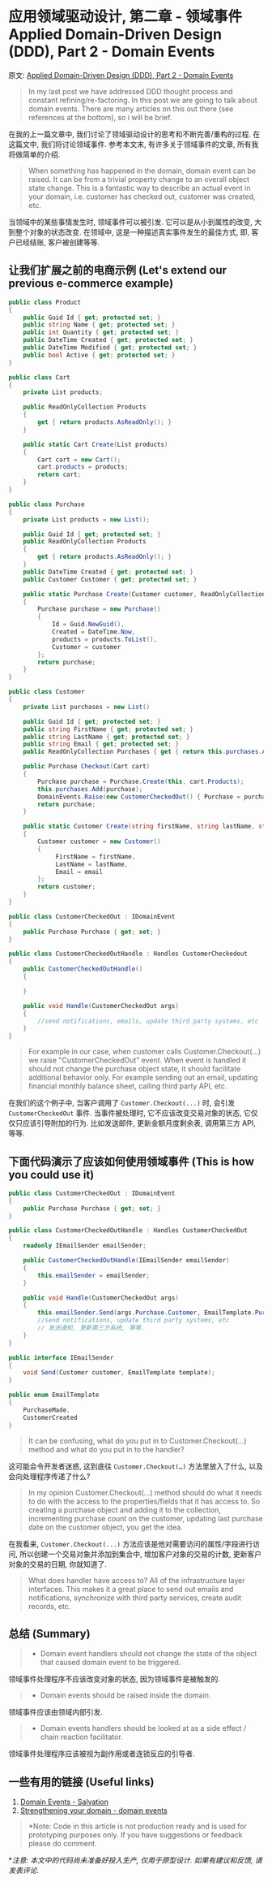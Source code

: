 # 应用领域驱动设计, 第二章 - 领域事件 Applied Domain-Driven Design (DDD), Part 2 - Domain Events

原文: [Applied Domain-Driven Design (DDD), Part 2 - Domain Events](http://www.zankavtaskin.com/2013/09/applied-domain-driven-design-ddd-part-2.html)

> In my last post we have addressed DDD thought process and constant refining/re-factoring. In this post we are going to talk about domain events. There are many articles on this out there (see references at the bottom), so i will be brief.

在我的上一篇文章中, 我们讨论了领域驱动设计的思考和不断完善/重构的过程. 在这篇文中, 我们将讨论领域事件. 参考本文末, 有许多关于领域事件的文章, 所有我将做简单的介绍.

> When something has happened in the domain, domain event can be raised. It can be from a trivial property change to an overall object state change. This is a fantastic way to describe an actual event in your domain, i.e. customer has checked out, customer was created, etc.

当领域中的某些事情发生时, 领域事件可以被引发. 它可以是从小到属性的改变, 大到整个对象的状态改变. 在领域中, 这是一种描述真实事件发生的最佳方式, 即, 客户已经结账, 客户被创建等等.

## 让我们扩展之前的电商示例 (Let's extend our previous e-commerce example)

```csharp
public class Product
{
    public Guid Id { get; protected set; }
    public string Name { get; protected set; }
    public int Quantity { get; protected set; }
    public DateTime Created { get; protected set; }
    public DateTime Modified { get; protected set; }
    public bool Active { get; protected set; }
}

public class Cart
{
    private List products;

    public ReadOnlyCollection Products
    {
        get { return products.AsReadOnly(); }
    }

    public static Cart Create(List products)
    {
        Cart cart = new Cart();
        cart.products = products;
        return cart;
    }
}

public class Purchase
{
    private List products = new List();

    public Guid Id { get; protected set; }
    public ReadOnlyCollection Products
    {
        get { return products.AsReadOnly(); }
    }
    public DateTime Created { get; protected set; }
    public Customer Customer { get; protected set; }

    public static Purchase Create(Customer customer, ReadOnlyCollection products)
    {
        Purchase purchase = new Purchase()
        {
            Id = Guid.NewGuid(),
            Created = DateTime.Now,
            products = products.ToList(),
            Customer = customer
        };
        return purchase;
    }
}

public class Customer
{
    private List purchases = new List()

    public Guid Id { get; protected set; }
    public string FirstName { get; protected set; }
    public string LastName { get; protected set; }
    public string Email { get; protected set; }
    public ReadOnlyCollection Purchases { get { return this.purchases.AsReadOnly(); } }

    public Purchase Checkout(Cart cart)
    {
        Purchase purchase = Purchase.Create(this, cart.Products);
        this.purchases.Add(purchase);
        DomainEvents.Raise(new CustomerCheckedOut() { Purchase = purchase });
        return purchase;
    }

    public static Customer Create(string firstName, string lastName, string email)
    {
        Customer customer = new Customer()
        {
             FirstName = firstName,
             LastName = lastName,
             Email = email
        };
        return customer;
    }
}

public class CustomerCheckedOut : IDomainEvent
{
    public Purchase Purchase { get; set; }
}

public class CustomerCheckedOutHandle : Handles CustomerCheckedout
{
    public CustomerCheckedOutHandle()
    {

    }

    public void Handle(CustomerCheckedOut args)
    {
        //send notifications, emails, update third party systems, etc
    }
}
```

> For example in our case, when customer calls Customer.Checkout(...) we raise "CustomerCheckedOut" event. When event is handled it should not change the purchase object state, it should facilitate additional behavior only. For example sending out an email, updating financial monthly balance sheet, calling third party API, etc.

在我们的这个例子中, 当客户调用了 `Customer.Checkout(...)` 时, 会引发 `CustomerCheckedOut` 事件. 当事件被处理时, 它不应该改变交易对象的状态, 它仅仅只应该引导附加的行为. 比如发送邮件, 更新金额月度剩余表, 调用第三方 API, 等等.

## 下面代码演示了应该如何使用领域事件 (This is how you could use it)

```csharp
public class CustomerCheckedOut : IDomainEvent
{
    public Purchase Purchase { get; set; }
}

public class CustomerCheckedOutHandle : Handles CustomerCheckedOut
{
    readonly IEmailSender emailSender;

    public CustomerCheckedOutHandle(IEmailSender emailSender)
    {
        this.emailSender = emailSender;
    }

    public void Handle(CustomerCheckedOut args)
    {
        this.emailSender.Send(args.Purchase.Customer, EmailTemplate.PurchaseMade);
        //send notifications, update third party systems, etc
        // 发送通知, 更新第三方系统, 等等.
    }
}

public interface IEmailSender
{
    void Send(Customer customer, EmailTemplate template);
}

public enum EmailTemplate
{
    PurchaseMade,
    CustomerCreated
}
```

> It can be confusing, what do you put in to Customer.Checkout(...) method and what do you put in to the handler?

这可能会令开发者迷惑, 这到底往 `Customer.Checkout(…)` 方法里放入了什么, 以及会向处理程序传递了什么?

> In my opinion Customer.Checkout(...) method should do what it needs to do with the access to the properties/fields that it has access to. So creating a purchase object and adding it to the collection, incrementing purchase count on the customer, updating last purchase date on the customer object, you get the idea.

在我看来, `Customer.Checkout(...)` 方法应该是他对需要访问的属性/字段进行访问, 所以创建一个交易对象并添加到集合中, 增加客户对象的交易的计数, 更新客户对象的交易的日期, 你就知道了.

> What does handler have access to? All of the infrastructure layer interfaces. This makes it a great place to send out emails and notifications, synchronize with third party services, create audit records, etc.

## 总结 (Summary)

> - Domain event handlers should not change the state of the object that caused domain event to be triggered.

领域事件处理程序不应该改变对象的状态, 因为领域事件是被触发的.

> - Domain events should be raised inside the domain.

领域事件应该由领域内部引发.

> - Domain events handlers should be looked at as a side effect / chain reaction facilitator.

领域事件处理程序应该被视为副作用或者连锁反应的引导者.

## 一些有用的链接 (Useful links)

1. [Domain Events - Salvation](http://www.udidahan.com/2009/06/14/domain-events-salvation/)
2. [Strengthening your domain - domain events](http://lostechies.com/jimmybogard/2010/04/08/strengthening-your-domain-domain-events/)

> *Note: Code in this article is not production ready and is used for prototyping purposes only. If you have suggestions or feedback please do comment.

**注意: 本文中的代码尚未准备好投入生产, 仅用于原型设计. 如果有建议和反馈, 请发表评论.*
